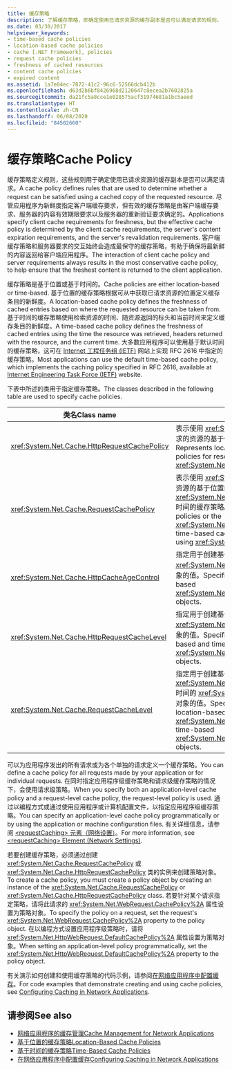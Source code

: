 ```yaml
---
title: 缓存策略
description: 了解缓存策略，即确定使用已请求资源的缓存副本是否可以满足请求的规则。
ms.date: 03/30/2017
helpviewer_keywords:
- time-based cache policies
- location-based cache policies
- cache [.NET Framework], policies
- request cache policies
- freshness of cached resources
- content cache policies
- expired content
ms.assetid: 1a7e04ec-7872-41c2-96c6-52566dcb412b
ms.openlocfilehash: d63d2b6bf8426968d2120647c8ecea2b7602825a
ms.sourcegitcommit: da21fc5a8cce1e028575acf31974681a1bc5aeed
ms.translationtype: HT
ms.contentlocale: zh-CN
ms.lasthandoff: 06/08/2020
ms.locfileid: "84502660"
---
```

# <a name="cache-policy"></a><span data-ttu-id="50b9a-103">缓存策略</span><span class="sxs-lookup"><span data-stu-id="50b9a-103">Cache Policy</span></span>
<span data-ttu-id="50b9a-104">缓存策略定义规则，这些规则用于确定使用已请求资源的缓存副本是否可以满足请求。</span><span class="sxs-lookup"><span data-stu-id="50b9a-104">A cache policy defines rules that are used to determine whether a request can be satisfied using a cached copy of the requested resource.</span></span> <span data-ttu-id="50b9a-105">尽管应用程序为新鲜度指定客户端缓存要求，但有效的缓存策略是由客户端缓存要求、服务器的内容有效期限要求以及服务器的重新验证要求确定的。</span><span class="sxs-lookup"><span data-stu-id="50b9a-105">Applications specify client cache requirements for freshness, but the effective cache policy is determined by the client cache requirements, the server's content expiration requirements, and the server's revalidation requirements.</span></span> <span data-ttu-id="50b9a-106">客户端缓存策略和服务器要求的交互始终会造成最保守的缓存策略，有助于确保将最新鲜的内容返回给客户端应用程序。</span><span class="sxs-lookup"><span data-stu-id="50b9a-106">The interaction of client cache policy and server requirements always results in the most conservative cache policy, to help ensure that the freshest content is returned to the client application.</span></span>  
  
 <span data-ttu-id="50b9a-107">缓存策略是基于位置或基于时间的。</span><span class="sxs-lookup"><span data-stu-id="50b9a-107">Cache policies are either location-based or time-based.</span></span> <span data-ttu-id="50b9a-108">基于位置的缓存策略根据可从中获取已请求资源的位置定义缓存条目的新鲜度。</span><span class="sxs-lookup"><span data-stu-id="50b9a-108">A location-based cache policy defines the freshness of cached entries based on where the requested resource can be taken from.</span></span> <span data-ttu-id="50b9a-109">基于时间的缓存策略使用检索资源的时间、随资源返回的标头和当前时间来定义缓存条目的新鲜度。</span><span class="sxs-lookup"><span data-stu-id="50b9a-109">A time-based cache policy defines the freshness of cached entries using the time the resource was retrieved, headers returned with the resource, and the current time.</span></span> <span data-ttu-id="50b9a-110">大多数应用程序可以使用基于默认时间的缓存策略，这可在 [Internet 工程任务组 (IETF)](https://www.ietf.org/) 网站上实现 RFC 2616 中指定的缓存策略。</span><span class="sxs-lookup"><span data-stu-id="50b9a-110">Most applications can use the default time-based cache policy, which implements the caching policy specified in RFC 2616, available at [Internet Engineering Task Force (IETF)](https://www.ietf.org/) website.</span></span>  
  
 <span data-ttu-id="50b9a-111">下表中所述的类用于指定缓存策略。</span><span class="sxs-lookup"><span data-stu-id="50b9a-111">The classes described in the following table are used to specify cache policies.</span></span>  
  
|<span data-ttu-id="50b9a-112">类名</span><span class="sxs-lookup"><span data-stu-id="50b9a-112">Class name</span></span>|<span data-ttu-id="50b9a-113">描述</span><span class="sxs-lookup"><span data-stu-id="50b9a-113">Description</span></span>|  
|----------------|-----------------|  
|<xref:System.Net.Cache.HttpRequestCachePolicy>|<span data-ttu-id="50b9a-114">表示使用 <xref:System.Net.HttpWebRequest> 对象请求的资源的基于位置和基于时间的缓存策略。</span><span class="sxs-lookup"><span data-stu-id="50b9a-114">Represents location-based and time-based cache policies for resources requested using <xref:System.Net.HttpWebRequest> objects.</span></span>|  
|<xref:System.Net.Cache.RequestCachePolicy>|<span data-ttu-id="50b9a-115">表示使用 <xref:System.Net.WebRequest> 对象请求的资源的基于位置的缓存策略或基于 <xref:System.Net.Cache.RequestCacheLevel.Default> 时间的缓存策略。</span><span class="sxs-lookup"><span data-stu-id="50b9a-115">Represents location-based cache policies or the <xref:System.Net.Cache.RequestCacheLevel.Default> time-based cache policy for resources requested using <xref:System.Net.WebRequest> objects.</span></span>|  
|<xref:System.Net.Cache.HttpCacheAgeControl>|<span data-ttu-id="50b9a-116">指定用于创建基于时间的 <xref:System.Net.Cache.HttpRequestCachePolicy> 对象的值。</span><span class="sxs-lookup"><span data-stu-id="50b9a-116">Specifies values used to create time-based <xref:System.Net.Cache.HttpRequestCachePolicy> objects.</span></span>|  
|<xref:System.Net.Cache.HttpRequestCacheLevel>|<span data-ttu-id="50b9a-117">指定用于创建基于位置和基于时间的 <xref:System.Net.Cache.HttpRequestCachePolicy> 对象的值。</span><span class="sxs-lookup"><span data-stu-id="50b9a-117">Specifies values used to create location-based and time-based <xref:System.Net.Cache.HttpRequestCachePolicy> objects.</span></span>|  
|<xref:System.Net.Cache.RequestCacheLevel>|<span data-ttu-id="50b9a-118">指定用于创建基于位置或基于 <xref:System.Net.Cache.RequestCacheLevel.Default> 时间的 <xref:System.Net.Cache.RequestCachePolicy> 对象的值。</span><span class="sxs-lookup"><span data-stu-id="50b9a-118">Specifies values used to create location-based or the <xref:System.Net.Cache.RequestCacheLevel.Default> time-based <xref:System.Net.Cache.RequestCachePolicy> objects.</span></span>|  
  
 <span data-ttu-id="50b9a-119">可以为应用程序发出的所有请求或为各个单独的请求定义一个缓存策略。</span><span class="sxs-lookup"><span data-stu-id="50b9a-119">You can define a cache policy for all requests made by your application or for individual requests.</span></span> <span data-ttu-id="50b9a-120">在同时指定应用程序级缓存策略和请求级缓存策略的情况下，会使用请求级策略。</span><span class="sxs-lookup"><span data-stu-id="50b9a-120">When you specify both an application-level cache policy and a request-level cache policy, the request-level policy is used.</span></span> <span data-ttu-id="50b9a-121">通过以编程方式或通过使用应用程序或计算机配置文件，以指定应用程序级缓存策略。</span><span class="sxs-lookup"><span data-stu-id="50b9a-121">You can specify an application-level cache policy programmatically or by using the application or machine configuration files.</span></span> <span data-ttu-id="50b9a-122">有关详细信息，请参阅 [\<requestCaching> 元素（网络设置）](../configure-apps/file-schema/network/requestcaching-element-network-settings.md)。</span><span class="sxs-lookup"><span data-stu-id="50b9a-122">For more information, see [\<requestCaching> Element (Network Settings)](../configure-apps/file-schema/network/requestcaching-element-network-settings.md).</span></span>  
  
 <span data-ttu-id="50b9a-123">若要创建缓存策略，必须通过创建 <xref:System.Net.Cache.RequestCachePolicy> 或 <xref:System.Net.Cache.HttpRequestCachePolicy> 类的实例来创建策略对象。</span><span class="sxs-lookup"><span data-stu-id="50b9a-123">To create a cache policy, you must create a policy object by creating an instance of the <xref:System.Net.Cache.RequestCachePolicy> or <xref:System.Net.Cache.HttpRequestCachePolicy> class.</span></span> <span data-ttu-id="50b9a-124">若要针对某个请求指定策略，请将此请求的 <xref:System.Net.WebRequest.CachePolicy%2A> 属性设置为策略对象。</span><span class="sxs-lookup"><span data-stu-id="50b9a-124">To specify the policy on a request, set the request's <xref:System.Net.WebRequest.CachePolicy%2A> property to the policy object.</span></span> <span data-ttu-id="50b9a-125">在以编程方式设置应用程序级策略时，请将 <xref:System.Net.HttpWebRequest.DefaultCachePolicy%2A> 属性设置为策略对象。</span><span class="sxs-lookup"><span data-stu-id="50b9a-125">When setting an application-level policy programmatically, set the <xref:System.Net.HttpWebRequest.DefaultCachePolicy%2A> property to the policy object.</span></span>  
  
 <span data-ttu-id="50b9a-126">有关演示如何创建和使用缓存策略的代码示例，请参阅[在网络应用程序中配置缓存](configuring-caching-in-network-applications.md)。</span><span class="sxs-lookup"><span data-stu-id="50b9a-126">For code examples that demonstrate creating and using cache policies, see [Configuring Caching in Network Applications](configuring-caching-in-network-applications.md).</span></span>  
  
## <a name="see-also"></a><span data-ttu-id="50b9a-127">请参阅</span><span class="sxs-lookup"><span data-stu-id="50b9a-127">See also</span></span>

- [<span data-ttu-id="50b9a-128">网络应用程序的缓存管理</span><span class="sxs-lookup"><span data-stu-id="50b9a-128">Cache Management for Network Applications</span></span>](cache-management-for-network-applications.md)
- [<span data-ttu-id="50b9a-129">基于位置的缓存策略</span><span class="sxs-lookup"><span data-stu-id="50b9a-129">Location-Based Cache Policies</span></span>](location-based-cache-policies.md)
- [<span data-ttu-id="50b9a-130">基于时间的缓存策略</span><span class="sxs-lookup"><span data-stu-id="50b9a-130">Time-Based Cache Policies</span></span>](time-based-cache-policies.md)
- [<span data-ttu-id="50b9a-131">在网络应用程序中配置缓存</span><span class="sxs-lookup"><span data-stu-id="50b9a-131">Configuring Caching in Network Applications</span></span>](configuring-caching-in-network-applications.md)
